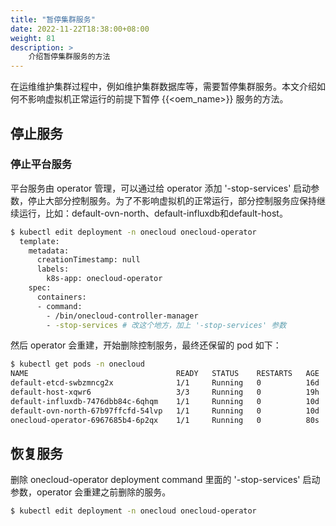 ```yaml
---
title: "暂停集群服务"
date: 2022-11-22T18:38:00+08:00
weight: 81
description: >
    介绍暂停集群服务的方法
---
```


在运维维护集群过程中，例如维护集群数据库等，需要暂停集群服务。本文介绍如何不影响虚拟机正常运行的前提下暂停 {{<oem_name>}} 服务的方法。

## 停止服务

### 停止平台服务

平台服务由 operator 管理，可以通过给 operator 添加 '-stop-services' 启动参数，停止大部分控制服务。为了不影响虚拟机的正常运行，部分控制服务应保持继续运行，比如：default-ovn-north、default-influxdb和default-host。

```bash
$ kubectl edit deployment -n onecloud onecloud-operator
  template:
    metadata:
      creationTimestamp: null
      labels:
        k8s-app: onecloud-operator
    spec:
      containers:
      - command:
        - /bin/onecloud-controller-manager
        - -stop-services # 改这个地方，加上 '-stop-services' 参数
```

然后 operator 会重建，开始删除控制服务，最终还保留的 pod 如下：

```bash
$ kubectl get pods -n onecloud
NAME                                 READY   STATUS    RESTARTS   AGE
default-etcd-swbzmncg2x              1/1     Running   0          16d
default-host-xqwr6                   3/3     Running   0          19h
default-influxdb-7476dbb84c-6qhqm    1/1     Running   0          10d
default-ovn-north-67b97ffcfd-54lvp   1/1     Running   0          10d
onecloud-operator-6967685b4-6p2qx    1/1     Running   0          80s
```


## 恢复服务

删除 onecloud-operator deployment command 里面的 '-stop-services' 启动参数，operator 会重建之前删除的服务。

```bash
$ kubectl edit deployment -n onecloud onecloud-operator
```
